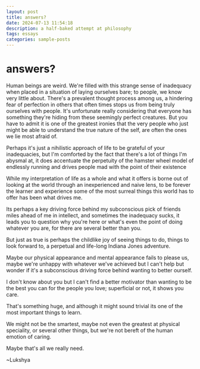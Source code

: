 ```yaml
---
layout: post
title: answers?
date: 2024-07-13 11:54:18
description: a half-baked attempt at philosophy
tags: essays
categories: sample-posts
---
```


# answers?

Human beings are weird. We're filled with this strange sense of inadequacy when placed in a situation of laying ourselves bare; to people, we know very little about. There's a prevalent thought process among us, a hindering fear of perfection in others that often times stops us from being truly ourselves with people. It's unfortunate really considering that everyone has something they're hiding from these seemingly perfect creatures. But you have to admit it is one of the greatest ironies that the very people who just might be able to understand the true nature of the self, are often the ones we lie most afraid of.

Perhaps it's just a nihilistic approach of life to be grateful of your inadequacies, but I'm comforted by the fact that there's a lot of things I'm abysmal at, it does accentuate the perpetuity of the hamster wheel model of endlessly running and drives people mad with the point of their existence

While my interpretation of life as a whole and what it offers is borne out of looking at the world through an inexperienced and naive lens, to be forever the learner and experience some of the most surreal things this world has to offer has been what drives me.

Its perhaps a key driving force behind my subconscious pick of friends miles ahead of me in intellect, and sometimes the inadequacy sucks, it leads you to question why you're here or what's even the point of doing whatever you are, for there are several better than you.

But just as true is perhaps the childlike joy of seeing things to do, things to look forward to, a perpetual and life-long Indiana Jones adventure.

Maybe our physical appearance and mental appearance fails to please us, maybe we're unhappy with whatever we've achieved but I can't help but wonder if it's a subconscious driving force behind wanting to better ourself.

I don't know about you but I can't find a better motivator than wanting to be the best you can for the people you love; superficial or not, it shows you care.

That's something huge, and although it might sound trivial its one of the most important things to learn.

We might not be the smartest, maybe not even the greatest at physical speciality, or several other things, but we're not bereft of the human emotion of caring.

Maybe that's all we really need.

~Lukshya
